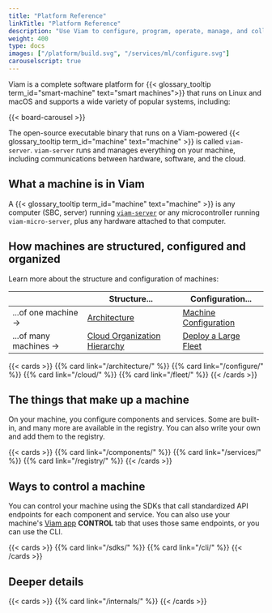 ```yaml
---
title: "Platform Reference"
linkTitle: "Platform Reference"
description: "Use Viam to configure, program, operate, manage, and collect data from your smart machines."
weight: 400
type: docs
images: ["/platform/build.svg", "/services/ml/configure.svg"]
carouselscript: true
---
```


Viam is a complete software platform for {{< glossary_tooltip term_id="smart-machine" text="smart machines">}} that runs on Linux and macOS and supports a wide variety of popular systems, including:

{{< board-carousel >}}
<br>

The open-source executable binary that runs on a Viam-powered {{< glossary_tooltip term_id="machine" text="machine" >}} is called `viam-server`.
`viam-server` runs and manages everything on your machine, including communications between hardware, software, and the cloud.

## What a machine is in Viam

A {{< glossary_tooltip term_id="machine" text="machine" >}} is any computer (SBC, server) running [`viam-server`](/architecture/#viam-server-and-the-micro-rdk) or any microcontroller running `viam-micro-server`, plus any hardware attached to that computer.

## How machines are structured, configured and organized

Learn more about the structure and configuration of machines:

|                        | Structure...                            | Configuration...                     |
| ---------------------- | --------------------------------------- | ------------------------------------ |
| ...of one machine ->   | [Architecture](/architecture/)          | [Machine Configuration](/configure/) |
| ...of many machines -> | [Cloud Organization Hierarchy](/cloud/) | [Deploy a Large Fleet](/fleet/)      |

{{< cards >}}
{{% card link="/architecture/" %}}
{{% card link="/configure/" %}}
{{% card link="/cloud/" %}}
{{% card link="/fleet/" %}}
{{< /cards >}}

## The things that make up a machine

On your machine, you configure components and services.
Some are built-in, and many more are available in the registry.
You can also write your own and add them to the registry.

{{< cards >}}
{{% card link="/components/" %}}
{{% card link="/services/" %}}
{{% card link="/registry/" %}}
{{< /cards >}}

## Ways to control a machine

You can control your machine using the SDKs that call standardized API endpoints for each component and service.
You can also use your machine's [Viam app](https://app.viam.com) **CONTROL** tab that uses those same endpoints, or you can use the CLI.

{{< cards >}}
{{% card link="/sdks/" %}}
{{% card link="/cli/" %}}
{{< /cards >}}

## Deeper details

{{< cards >}}
{{% card link="/internals/" %}}
{{< /cards >}}
